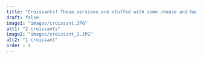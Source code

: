 ```yaml
---
title: "Croissants! These versions are stuffed with some cheese and ham. Nereyda moved from taking classes on Thursday to Sunday. The group is smaller and therefore the teacher has more attention for everybody."
draft: false
image1: "images/croissant.JPG"
alt1: "2 croissants"
image2: "images/croissant_1.JPG"
alt2: "1 croissant"
order : 4
---
```

